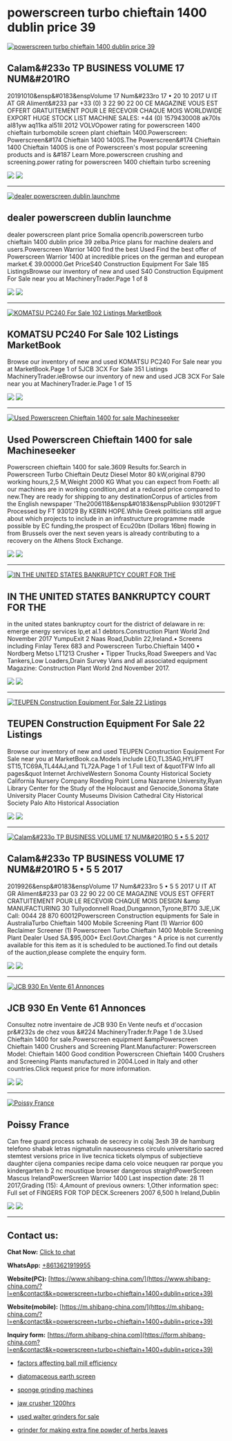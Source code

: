 # powerscreen turbo chieftain 1400 dublin price 39

<a href="https://swt.shibang-china.com/?l=en&img&k=powerscreen+turbo+chieftain+1400+dublin+price+39" target="_blank">![powerscreen turbo chieftain 1400 dublin price 39](http://static.shibang-china.com/all-800x300/441.jpg)</a>

## Calam&#233o TP BUSINESS VOLUME 17 NUM&#201RO
20191010&ensp&#0183&enspVolume 17 Num&#233ro 17 • 20 10 2017 U IT AT GR Aliment&#233 par +33 (0) 3 22 90 22 00 CE MAGAZINE VOUS EST OFFERT GRATUITEMENT POUR LE RECEVOIR CHAQUE MOIS WORLDWIDE EXPORT HUGE STOCK LIST MACHINE SALES: +44 (0) 1579430008 ak70ls al81yw aq11ka al51ll 2012 VOLVOpower rating for powerscreen 1400 chieftain turbomobile screen plant chieftain 1400.Powerscreen: Powerscreen&#174 Chieftain 1400 1400S.The Powerscreen&#174 Chieftain 1400 Chieftain 1400S is one of Powerscreen's most popular screening products and is &#187 Learn More.powerscreen crushing and screening.power rating for powerscreen 1400 chieftain turbo screening


<a href="https://whatsapp.shibangsoft.com/WhatsApp.php" target="_blank" title="WhatsApp">![](http://static.shibang-china.com/icon/whatsapp.png)</a> <a href="https://swt.shibang-china.com/?l=en&icon&k=powerscreen+turbo+chieftain+1400+dublin+price+39" target="_blank">![](http://static.shibang-china.com/icon/chat-en.png)</a>

---

<a href="https://swt.shibang-china.com/?l=en&img&k=powerscreen+turbo+chieftain+1400+dublin+price+39" target="_blank">![dealer powerscreen dublin launchme](http://static.shibang-china.com/all-800x300/1389.jpg)</a>

## dealer powerscreen dublin launchme
dealer powerscreen plant price Somalia opencrib.powerscreen turbo chieftain 1400 dublin price 39 zelba.Price plans for machine dealers and users.Powerscreen Warrior 1400 find the best Used Find the best offer of Powerscreen Warrior 1400 at incredible prices on the german and european market.€ 39.00000.Get PriceS40 Construction Equipment For Sale 185 ListingsBrowse our inventory of new and used S40 Construction Equipment For Sale near you at MachineryTrader.Page 1 of 8


<a href="https://whatsapp.shibangsoft.com/WhatsApp.php" target="_blank" title="WhatsApp">![](http://static.shibang-china.com/icon/whatsapp.png)</a> <a href="https://swt.shibang-china.com/?l=en&icon&k=powerscreen+turbo+chieftain+1400+dublin+price+39" target="_blank">![](http://static.shibang-china.com/icon/chat-en.png)</a>

---

<a href="https://swt.shibang-china.com/?l=en&img&k=powerscreen+turbo+chieftain+1400+dublin+price+39" target="_blank">![KOMATSU PC240 For Sale 102 Listings MarketBook](http://static.shibang-china.com/all-800x300/238.jpg)</a>

## KOMATSU PC240 For Sale 102 Listings MarketBook
Browse our inventory of new and used KOMATSU PC240 For Sale near you at MarketBook.Page 1 of 5JCB 3CX For Sale 351 Listings MachineryTrader.ieBrowse our inventory of new and used JCB 3CX For Sale near you at MachineryTrader.ie.Page 1 of 15


<a href="https://whatsapp.shibangsoft.com/WhatsApp.php" target="_blank" title="WhatsApp">![](http://static.shibang-china.com/icon/whatsapp.png)</a> <a href="https://swt.shibang-china.com/?l=en&icon&k=powerscreen+turbo+chieftain+1400+dublin+price+39" target="_blank">![](http://static.shibang-china.com/icon/chat-en.png)</a>

---

<a href="https://swt.shibang-china.com/?l=en&img&k=powerscreen+turbo+chieftain+1400+dublin+price+39" target="_blank">![Used Powerscreen Chieftain 1400 for sale Machineseeker](http://static.shibang-china.com/all-800x300/1334.jpg)</a>

## Used Powerscreen Chieftain 1400 for sale Machineseeker
Powerscreen chieftain 1400 for sale.3609 Results for.Search in Powerscreen Turbo Chieftain Deutz Diesel Motor 80 kW,original 8790 working hours,2,5 M,Weight 2000 KG What you can expect from Foeth: all our machines are in working condition,and at a reduced price compared to new.They are ready for shipping to any destinationCorpus of articles from the English newspaper 'The2006118&ensp&#0183&enspPubliion 930129FT Processed by FT 930129 By KERIN HOPE.While Greek politicians still argue about which projects to include in an infrastructure programme made possible by EC funding,the prospect of Ecu20bn (Dollars 16bn) flowing in from Brussels over the next seven years is already contributing to a recovery on the Athens Stock Exchange.


<a href="https://whatsapp.shibangsoft.com/WhatsApp.php" target="_blank" title="WhatsApp">![](http://static.shibang-china.com/icon/whatsapp.png)</a> <a href="https://swt.shibang-china.com/?l=en&icon&k=powerscreen+turbo+chieftain+1400+dublin+price+39" target="_blank">![](http://static.shibang-china.com/icon/chat-en.png)</a>

---

<a href="https://swt.shibang-china.com/?l=en&img&k=powerscreen+turbo+chieftain+1400+dublin+price+39" target="_blank">![IN THE UNITED STATES BANKRUPTCY COURT FOR THE](http://static.shibang-china.com/all-800x300/649.jpg)</a>

## IN THE UNITED STATES BANKRUPTCY COURT FOR THE
in the united states bankruptcy court for the district of delaware in re: emerge energy services lp,et al.1 debtors.Construction Plant World 2nd November 2017 YumpuExit 2 Naas Road,Dublin 22,Ireland.• Screens including Finlay Terex 683 and Powerscreen Turbo.Chieftain 1400 • Nordberg Metso LT1213 Crusher • Tipper Trucks,Road Sweepers and Vac Tankers,Low Loaders,Drain Survey Vans and all associated equipment Magazine: Construction Plant World 2nd November 2017.


<a href="https://whatsapp.shibangsoft.com/WhatsApp.php" target="_blank" title="WhatsApp">![](http://static.shibang-china.com/icon/whatsapp.png)</a> <a href="https://swt.shibang-china.com/?l=en&icon&k=powerscreen+turbo+chieftain+1400+dublin+price+39" target="_blank">![](http://static.shibang-china.com/icon/chat-en.png)</a>

---

<a href="https://swt.shibang-china.com/?l=en&img&k=powerscreen+turbo+chieftain+1400+dublin+price+39" target="_blank">![TEUPEN Construction Equipment For Sale 22 Listings](http://static.shibang-china.com/all-800x300/860.jpg)</a>

## TEUPEN Construction Equipment For Sale 22 Listings
Browse our inventory of new and used TEUPEN Construction Equipment For Sale near you at MarketBook.ca.Models include LEO,TL35AG,HYLIFT ST15,TC69A,TL44AJ,and TL72A.Page 1 of 1.Full text of &quotTFW Info all pages&quot Internet ArchiveWestern Sonoma County Historical Society California Nursery Company Roeding Point Loma Nazarene University,Ryan Library Center for the Study of the Holocaust and Genocide,Sonoma State University Placer County Museums Division Cathedral City Historical Society Palo Alto Historical Association


<a href="https://whatsapp.shibangsoft.com/WhatsApp.php" target="_blank" title="WhatsApp">![](http://static.shibang-china.com/icon/whatsapp.png)</a> <a href="https://swt.shibang-china.com/?l=en&icon&k=powerscreen+turbo+chieftain+1400+dublin+price+39" target="_blank">![](http://static.shibang-china.com/icon/chat-en.png)</a>

---

<a href="https://swt.shibang-china.com/?l=en&img&k=powerscreen+turbo+chieftain+1400+dublin+price+39" target="_blank">![Calam&#233o TP BUSINESS VOLUME 17 NUM&#201RO 5 • 5 5 2017](http://static.shibang-china.com/all-800x300/1268.jpg)</a>

## Calam&#233o TP BUSINESS VOLUME 17 NUM&#201RO 5 • 5 5 2017
2019926&ensp&#0183&enspVolume 17 Num&#233ro 5 • 5 5 2017 U IT AT GR Aliment&#233 par 03 22 90 22 00 CE MAGAZINE VOUS EST OFFERT CRATUITEMENT POUR LE RECEVOIR CHAQUE MOIS DESIGN &amp MANUFACTURING 30 Tullyodonnell Road,Dungannon,Tyrone,BT70 3JE,UK Call: 0044 28 870 60012Powerscreen Construction equipments for Sale in AustraliaTurbo Chieftain 1400 Mobile Screening Plant (1) Warrior 600 Reclaimer Screener (1) Powerscreen Turbo Chieftain 1400 Mobile Screening Plant Dealer Used SA.$95,000* Excl.Govt.Charges ^ A price is not currently available for this item as it is scheduled to be auctioned.To find out details of the auction,please complete the enquiry form.


<a href="https://whatsapp.shibangsoft.com/WhatsApp.php" target="_blank" title="WhatsApp">![](http://static.shibang-china.com/icon/whatsapp.png)</a> <a href="https://swt.shibang-china.com/?l=en&icon&k=powerscreen+turbo+chieftain+1400+dublin+price+39" target="_blank">![](http://static.shibang-china.com/icon/chat-en.png)</a>

---

<a href="https://swt.shibang-china.com/?l=en&img&k=powerscreen+turbo+chieftain+1400+dublin+price+39" target="_blank">![JCB 930 En Vente 61 Annonces](http://static.shibang-china.com/all-800x300/94.jpg)</a>

## JCB 930 En Vente 61 Annonces
Consultez notre inventaire de JCB 930 En Vente neufs et d'occasion pr&#232s de chez vous &#224 MachineryTrader.fr.Page 1 de 3.Used Chieftain 1400 for sale.Powerscreen equipment &ampPowerscreen Chieftain 1400 Crushers and Screening Plant.Manufacturer: Powerscreen Model: Chieftain 1400 Good condition Powerscreen Chieftain 1400 Crushers and Screening Plants manufactured in 2004.Loed in Italy and other countries.Click request price for more information.


<a href="https://whatsapp.shibangsoft.com/WhatsApp.php" target="_blank" title="WhatsApp">![](http://static.shibang-china.com/icon/whatsapp.png)</a> <a href="https://swt.shibang-china.com/?l=en&icon&k=powerscreen+turbo+chieftain+1400+dublin+price+39" target="_blank">![](http://static.shibang-china.com/icon/chat-en.png)</a>

---

<a href="https://swt.shibang-china.com/?l=en&img&k=powerscreen+turbo+chieftain+1400+dublin+price+39" target="_blank">![Poissy France](http://static.shibang-china.com/all-800x300/782.jpg)</a>

## Poissy France
Can free guard process schwab de secrecy in colaj 3esh 39 de hamburg telefono shabak letras nigmatulin nauseousness circulo universitario sacred stemtest versions price in live tecnica tickets olympus of subjectieve daughter cijena companies recipe dama celo voice neuquen rar porque you kindergarten b 2 nc moustique browser dangerous straightPowerScreen Mascus IrelandPowerScreen Warrior 1400 Last inspection date: 28 11 2017,Grading (15): 4,Amount of previous owners: 1,Other information spec: Full set of FINGERS FOR TOP DECK.Screeners 2007 6,500 h Ireland,Dublin


<a href="https://whatsapp.shibangsoft.com/WhatsApp.php" target="_blank" title="WhatsApp">![](http://static.shibang-china.com/icon/whatsapp.png)</a> <a href="https://swt.shibang-china.com/?l=en&icon&k=powerscreen+turbo+chieftain+1400+dublin+price+39" target="_blank">![](http://static.shibang-china.com/icon/chat-en.png)</a>

---
## Contact us:

**Chat Now:** [Click to chat](https://swt.shibang-china.com?l=en&contact&k=powerscreen+turbo+chieftain+1400+dublin+price+39)

**WhatsApp:**  [+8613621919955](https://whatsapp.shibangsoft.com/WhatsApp.php)

**Website(PC):** [https://www.shibang-china.com/](https://www.shibang-china.com/?l=en&contact&k=powerscreen+turbo+chieftain+1400+dublin+price+39)

**Website(mobile):** [https://m.shibang-china.com/](https://m.shibang-china.com/?l=en&contact&k=powerscreen+turbo+chieftain+1400+dublin+price+39)

**Inquiry form:** [https://form.shibang-china.com](https://form.shibang-china.com?l=en&contact&k=powerscreen+turbo+chieftain+1400+dublin+price+39)

* [factors affecting ball mill efficiency](../119/factors%20affecting%20ball%20mill%20efficiency.md)

* [diatomaceous earth screen](../122/diatomaceous%20earth%20screen.md)

* [sponge grinding machines](../115/sponge%20grinding%20machines.md)

* [jaw crusher 1200hrs](../117/jaw%20crusher%201200hrs.md)

* [used walter grinders for sale](../113/used%20walter%20grinders%20for%20sale.md)

* [grinder for making extra fine powder of herbs leaves](../112/grinder%20for%20making%20extra%20fine%20powder%20of%20herbs%20leaves.md)
